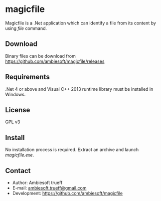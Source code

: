 # magicfile
Magicfile is a .Net application which can identify a file from its content by using *file* command.

## Download
Binary files can be download from <https://github.com/ambiesoft/magicfile/releases>

## Requirements
.Net 4 or above and Visual C++ 2013 runtime library must be installed in Windows.

## License
GPL v3

## Install
No installation process is required. Extract an archive and launch *magicfile.exe*.


## Contact
- Author: Ambiesoft trueff
- E-mail: ambiesoft.trueff@gmail.com
- Development: <https://github.com/ambiesoft/magicfile>



